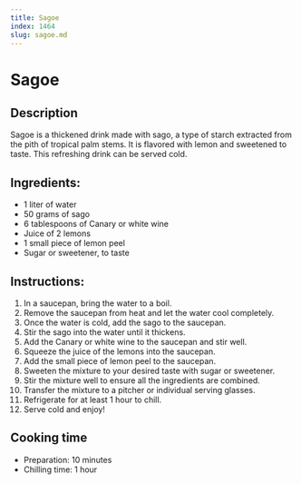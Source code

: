 ```yaml
---
title: Sagoe
index: 1464
slug: sagoe.md
---
```


# Sagoe

## Description
Sagoe is a thickened drink made with sago, a type of starch extracted from the pith of tropical palm stems. It is flavored with lemon and sweetened to taste. This refreshing drink can be served cold.

## Ingredients:
- 1 liter of water
- 50 grams of sago
- 6 tablespoons of Canary or white wine
- Juice of 2 lemons
- 1 small piece of lemon peel
- Sugar or sweetener, to taste

## Instructions:
1. In a saucepan, bring the water to a boil.
2. Remove the saucepan from heat and let the water cool completely.
3. Once the water is cold, add the sago to the saucepan.
4. Stir the sago into the water until it thickens.
5. Add the Canary or white wine to the saucepan and stir well.
6. Squeeze the juice of the lemons into the saucepan.
7. Add the small piece of lemon peel to the saucepan.
8. Sweeten the mixture to your desired taste with sugar or sweetener.
9. Stir the mixture well to ensure all the ingredients are combined.
10. Transfer the mixture to a pitcher or individual serving glasses.
11. Refrigerate for at least 1 hour to chill.
12. Serve cold and enjoy!

## Cooking time
- Preparation: 10 minutes
- Chilling time: 1 hour